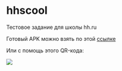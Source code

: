 hhscool
=======

Тестовое задание для школы hh.ru

Готовый APK можно взять по этой [ссылке](https://github.com/mementor/hhscool/blob/master/hhscool/hhscool.apk?raw=true)

Или с помощь этого QR-кода:

![](http://api.qrserver.com/v1/create-qr-code/?data=https%3A%2F%2Fgithub.com%2Fmementor%2Fhhscool%2Fblob%2Fmaster%2Fhhscool%2Fhhscool.apk%3Fraw%3Dtrue&size=300x300)
